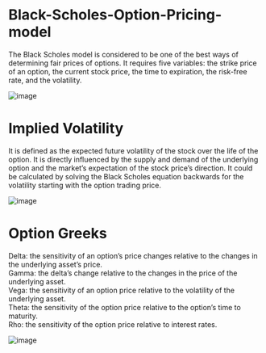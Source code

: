 # Black-Scholes-Option-Pricing-model

The Black Scholes model is considered to be one of the best ways of determining fair prices of options. It requires five variables: the strike price of an option, the current stock price, the time to expiration, the risk-free rate, and the volatility.

![image](https://user-images.githubusercontent.com/81409900/148497360-9de281c9-6203-4432-be04-12c235af9aad.png)

# Implied Volatility

It is defined as the expected future volatility of the stock over the life of the option. It is directly influenced by the supply and demand of the underlying option and the market’s expectation of the stock price’s direction. It could be calculated by solving the Black Scholes equation backwards for the volatility starting with the option trading price.

![image](https://user-images.githubusercontent.com/81409900/148497470-b5ba9037-cf78-4e2a-a49d-eb45d5182929.png)

# Option Greeks

Delta: the sensitivity of an option’s price changes relative to the changes in the underlying asset’s price. <br>
Gamma: the delta’s change relative to the changes in the price of the underlying asset. <br>
Vega: the sensitivity of an option price relative to the volatility of the underlying asset. <br>
Theta: the sensitivity of the option price relative to the option’s time to maturity. <br>
Rho: the sensitivity of the option price relative to interest rates. <br>

![image](https://user-images.githubusercontent.com/81409900/148497511-ca29f673-6ad3-4157-a796-8a64dd6573cd.png)
